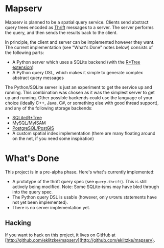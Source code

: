 Mapserv
=======

Mapserv is planned to be a spatial query service. Clients send abstract query
trees encoded as [Thrift](http://incubator.apache.org/thrift/) messages to a
server. The server performs the query, and then sends the results back to the
client.

In principle, the client and server can be implemented however they want. The
current implementation (see "What's Done" notes below) consists of the following
parts:

* A Python server which uses a SQLite backend (with the [R*Tree
  extension](http://www.sqlite.org/rtree.html))
* A Python query DSL, which makes it simple to generate complex abstract query
  messages

The Python/SQLite server is just an experiment to get the service up and
running. This combination was chosen as it was the simplest server to get up and
running. Other possible backends could use the language of your choice (ideally
C++, Java, C#, or something else with good thread support), and any of the
following storage backends:

* [SQLite/R*Tree](http://www.sqlite.org/rtree.html)
* [MySQL/MyISAM](http://dev.mysql.com/doc/refman/5.1/en/spatial-extensions.html)
* [PostgreSQL/PostGIS](http://postgis.refractions.net/)
* A custom spatial index implementation (there are many floating around on the
  net, if you need some inspiration)

What's Done
===========

This project is in a pre-alpha phase. Here's what's currently implemented:

* A prototype of the thrift query spec (see `query.thrift`). This is still
  actively being modified. Note: Some SQLite-isms may have bled through into the
  query spec.
* The Python query DSL is usable (however, only `UPDATE` statements have not yet
  been implemented).
* There is no server implementation yet.

Hacking
-------

If you want to hack on this project, it lives on GitHub at
[http://github.com/eklitzke/mapserv](http://github.com/eklitzke/mapserv).
